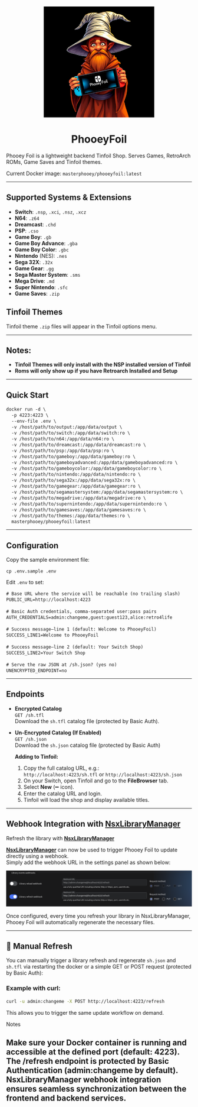 <p align="center">
  <img src="https://raw.githubusercontent.com/MasterPhooey/PhooeyFoil/refs/heads/main/images/phooeyfoil.png" alt="PhooeyFoil Logo" width="300">
</p>

<h1 align="center">PhooeyFoil</h1>

Phooey Foil is a lightweight backend Tinfoil Shop. Serves Games, RetroArch ROMs, Game Saves and Tinfoil themes.

Current Docker image: `masterphooey/phooeyfoil:latest`

---

## Supported Systems & Extensions

- **Switch**: `.nsp`, `.xci`, `.nsz`, `.xcz`  
- **N64**: `.z64`  
- **Dreamcast**: `.chd`  
- **PSP**: `.cso`  
- **Game Boy**: `.gb`  
- **Game Boy Advance**: `.gba`  
- **Game Boy Color**: `.gbc`  
- **Nintendo** (NES): `.nes`  
- **Sega 32X**: `.32x`  
- **Game Gear**: `.gg`  
- **Sega Master System**: `.sms`  
- **Mega Drive**: `.md`  
- **Super Nintendo**: `.sfc`  
- **Game Saves**: `.zip`  

## Tinfoil Themes

Tinfoil theme `.zip` files will appear in the Tinfoil options menu.

---
## Notes:

- **Tinfoil Themes will only install with the NSP installed version of Tinfoil**
- **Roms will only show up if you have Retroarch Installed and Setup**
---
## Quick Start

```
docker run -d \
  -p 4223:4223 \
  --env-file .env \
  -v /host/path/to/output:/app/data/output \
  -v /host/path/to/switch:/app/data/switch:ro \
  -v /host/path/to/n64:/app/data/n64:ro \
  -v /host/path/to/dreamcast:/app/data/dreamcast:ro \
  -v /host/path/to/psp:/app/data/psp:ro \
  -v /host/path/to/gameboy:/app/data/gameboy:ro \
  -v /host/path/to/gameboyadvanced:/app/data/gameboyadvanced:ro \
  -v /host/path/to/gameboycolor:/app/data/gameboycolor:ro \
  -v /host/path/to/nintendo:/app/data/nintendo:ro \
  -v /host/path/to/sega32x:/app/data/sega32x:ro \
  -v /host/path/to/gamegear:/app/data/gamegear:ro \
  -v /host/path/to/segamastersystem:/app/data/segamastersystem:ro \
  -v /host/path/to/megadrive:/app/data/megadrive:ro \
  -v /host/path/to/supernintendo:/app/data/supernintendo:ro \
  -v /host/path/to/gamesaves:/app/data/gamesaves:ro \
  -v /host/path/to/themes:/app/data/themes:ro \
  masterphooey/phooeyfoil:latest
```

---

## Configuration

Copy the sample environment file:

```
cp .env.sample .env
```

Edit `.env` to set:

```
# Base URL where the service will be reachable (no trailing slash)
PUBLIC_URL=http://localhost:4223

# Basic Auth credentials, comma-separated user:pass pairs
AUTH_CREDENTIALS=admin:changeme,guest:guest123,alice:retro4life

# Success message—line 1 (default: Welcome to PhooeyFoil)
SUCCESS_LINE1=Welcome to PhooeyFoil

# Success message—line 2 (default: Your Switch Shop)
SUCCESS_LINE2=Your Switch Shop

# Serve the raw JSON at /sh.json? (yes no)
UNENCRYPTED_ENDPOINT=no
```

---

## Endpoints

- **Encrypted Catalog**  
  `GET /sh.tfl`  
  Download the `sh.tfl` catalog file (protected by Basic Auth).
  
- **Un-Encrypted Catalog (If Enabled)**  
  `GET /sh.json`  
  Download the `sh.json` catalog file (protected by Basic Auth)
  
  **Adding to Tinfoil:**  
  1. Copy the full catalog URL, e.g.:  
     `http://localhost:4223/sh.tfl`
     or
     `http://localhost:4223/sh.json` 
  3. On your Switch, open Tinfoil and go to the **FileBrowser** tab.  
  4. Select **New** (➖ icon). 
  5. Enter the catalog URL and login.  
  6. Tinfoil will load the shop and display available titles.

---

## Webhook Integration with **[NsxLibraryManager](https://github.com/ivaano/NsxLibraryManager)**

 Refresh the library with **[NsxLibraryManager](https://github.com/ivaano/NsxLibraryManager)**

**[NsxLibraryManager](https://github.com/ivaano/NsxLibraryManager)** can now be used to trigger Phooey Foil to update directly using a webhook.  
Simply add the webhook URL in the settings panel as shown below:

![NsxLibraryManager Settings](https://raw.githubusercontent.com/MasterPhooey/PhooeyFoil/refs/heads/main/images/NLM.png)

Once configured, every time you refresh your library in NsxLibraryManager, Phooey Foil will automatically regenerate the necessary files.

---

## 🔄 Manual Refresh

You can manually trigger a library refresh and regenerate `sh.json` and `sh.tfl` via restarting the docker or a simple GET or POST request (protected by Basic Auth):

### Example with curl:
```bash
curl -u admin:changeme -X POST http://localhost:4223/refresh

```

This allows you to trigger the same update workflow on demand.

Notes

Make sure your Docker container is running and accessible at the defined port (default: 4223).
The /refresh endpoint is protected by Basic Authentication (admin:changeme by default).
NsxLibraryManager webhook integration ensures seamless synchronization between the frontend and backend services.
---
